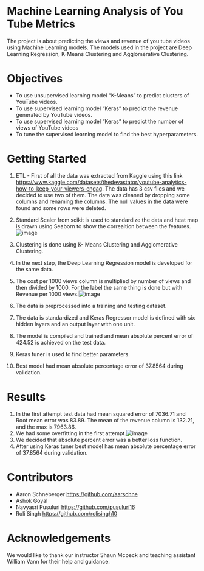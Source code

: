 # Machine Learning Analysis of You Tube Metrics
The project is about predicting the views and revenue of you tube videos using Machine Learning models. The models used in the project are Deep Learning Regression, K-Means Clustering and Agglomerative Clustering.

# Objectives
* To use unsupervised learning model “K-Means” to predict clusters of YouTube videos.
* To use supervised learning model “Keras” to predict the revenue generated by YouTube videos.
* To use supervised learning model “Keras” to predict the number of views of YouTube videos
* To tune the supervised learning model to find the best hyperparameters.

# Getting Started
1. ETL - First of all the data was extracted from Kaggle using this link  https://www.kaggle.com/datasets/thedevastator/youtube-analytics-how-to-keep-your-viewers-engag. The data has 3 csv files and we decided to use two of them. The data was cleaned by dropping some columns and renaming the columns. The null values in the data were found and some rows were deleted.
2. Standard Scaler from scikit  is used to standardize the data and heat map is drawn using Seaborn to show the correaltion between the features.![image](https://github.com/aarschne/project4/assets/128007832/25b1502e-3444-4cb1-8da1-bdf67073e0e7)

3. Clustering is done using K- Means Clustering and Agglomerative Clustering.
4. In the next step, the Deep Learning Regression model is developed for the same data.
5. The cost per 1000 views column is multiplied by number of views and then divided by 1000. For the label the same thing is done but with Revenue per 1000 views.![image](https://github.com/aarschne/project4/assets/128007832/56337f4c-1563-42c4-a6aa-275423cd02ce)

6. The data is  preprocessed into a training and testing dataset.
7. The data is standardized and Keras Regressor model is defined with six hidden layers and an output layer with one unit.
8. The model is compiled and trained and mean absolute percent error of 424.52 is achieved on the test data.
9. Keras tuner is used to find better parameters.
10. Best model had mean absolute percentage error of 37.8564 during validation.

# Results
1. In the first attempt test data had mean squared error of 7036.71 and Root mean error was 83.89. The mean of the revenue column is 132.21, and the max is 7963.86.
2. We had some overfitting in the first attempt.![image](https://github.com/aarschne/project4/assets/128007832/bb32593e-70ff-4b6f-b5de-831e3bb4b8bb)
3. We decided that absolute percent error was a better loss function.
4. After using Keras tuner best model has mean absolute percentage error of 37.8564 during validation.

# Contributors
 * Aaron Schneberger https://github.com/aarschne
 * Ashok Goyal 
 * Navyasri Pusuluri https://github.com/pusuluri16
 * Roli Singh https://github.com/rolisingh10

 # Acknowledgements
   We would like to thank our instructor Shaun Mcpeck and teaching assistant William Vann for their help and guidance.
 



   
 
    

